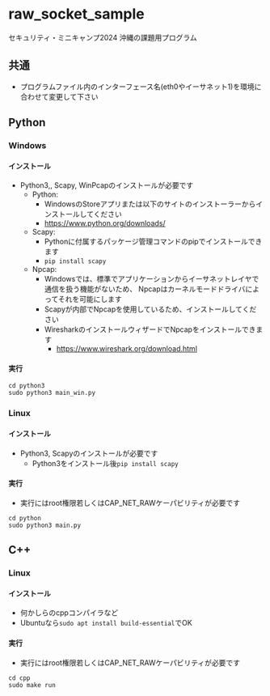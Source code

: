 # raw_socket_sample
セキュリティ・ミニキャンプ2024 沖縄の課題用プログラム

## 共通
- プログラムファイル内のインターフェース名(eth0やイーサネット1)を環境に合わせて変更して下さい

## Python
### Windows
#### インストール
- Python3,, Scapy, WinPcapのインストールが必要です
    - Python:
        - WindowsのStoreアプリまたは以下のサイトのインストーラーからインストールしてください
        - https://www.python.org/downloads/
    - Scapy: 
	    - Pythonに付属するパッケージ管理コマンドのpipでインストールできます
	    - `pip install scapy`
    - Npcap:
        - Windowsでは、標準でアプリケーションからイーサネットレイヤで通信を扱う機能がないため、 Npcapはカーネルモードドライバによってそれを可能にします
        - Scapyが内部でNpcapを使用しているため、インストールしてください
        - WiresharkのインストールウィザードでNpcapをインストールできます
            - https://www.wireshark.org/download.html

#### 実行
```
cd python3
sudo python3 main_win.py
```


### Linux
#### インストール
- Python3, Scapyのインストールが必要です
    - Python3をインストール後`pip install scapy`


#### 実行
- 実行にはroot権限若しくはCAP_NET_RAWケーパビリティが必要です
```
cd python
sudo python3 main.py
```


## C++
### Linux
#### インストール
- 何かしらのcppコンパイラなど
- Ubuntuなら`sudo apt install build-essential`でOK

#### 実行

- 実行にはroot権限若しくはCAP_NET_RAWケーパビリティが必要です
```
cd cpp
sudo make run
```
